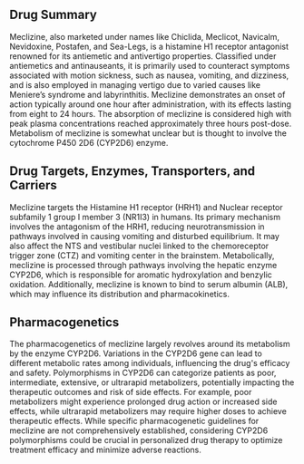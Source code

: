 ## Drug Summary
Meclizine, also marketed under names like Chiclida, Meclicot, Navicalm, Nevidoxine, Postafen, and Sea-Legs, is a histamine H1 receptor antagonist renowned for its antiemetic and antivertigo properties. Classified under antiemetics and antinauseants, it is primarily used to counteract symptoms associated with motion sickness, such as nausea, vomiting, and dizziness, and is also employed in managing vertigo due to varied causes like Meniere’s syndrome and labyrinthitis. Meclizine demonstrates an onset of action typically around one hour after administration, with its effects lasting from eight to 24 hours. The absorption of meclizine is considered high with peak plasma concentrations reached approximately three hours post-dose. Metabolism of meclizine is somewhat unclear but is thought to involve the cytochrome P450 2D6 (CYP2D6) enzyme. 

## Drug Targets, Enzymes, Transporters, and Carriers
Meclizine targets the Histamine H1 receptor (HRH1) and Nuclear receptor subfamily 1 group I member 3 (NR1I3) in humans. Its primary mechanism involves the antagonism of the HRH1, reducing neurotransmission in pathways involved in causing vomiting and disturbed equilibrium. It may also affect the NTS and vestibular nuclei linked to the chemoreceptor trigger zone (CTZ) and vomiting center in the brainstem. Metabolically, meclizine is processed through pathways involving the hepatic enzyme CYP2D6, which is responsible for aromatic hydroxylation and benzylic oxidation. Additionally, meclizine is known to bind to serum albumin (ALB), which may influence its distribution and pharmacokinetics.

## Pharmacogenetics
The pharmacogenetics of meclizine largely revolves around its metabolism by the enzyme CYP2D6. Variations in the CYP2D6 gene can lead to different metabolic rates among individuals, influencing the drug's efficacy and safety. Polymorphisms in CYP2D6 can categorize patients as poor, intermediate, extensive, or ultrarapid metabolizers, potentially impacting the therapeutic outcomes and risk of side effects. For example, poor metabolizers might experience prolonged drug action or increased side effects, while ultrarapid metabolizers may require higher doses to achieve therapeutic effects. While specific pharmacogenetic guidelines for meclizine are not comprehensively established, considering CYP2D6 polymorphisms could be crucial in personalized drug therapy to optimize treatment efficacy and minimize adverse reactions.
